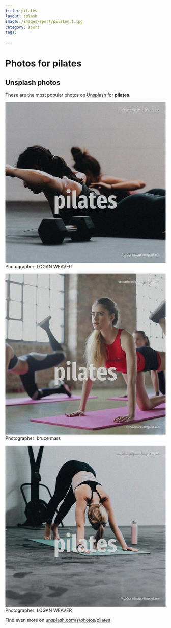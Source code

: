 ```yaml
---
title: pilates
layout: splash
image: /images/sport/pilates.1.jpg
category: sport
tags:

---
```

# Photos for pilates
 
## Unsplash photos
These are the most popular photos on [Unsplash](https://unsplash.com) for **pilates**.
 
![pilates](/images/sport/pilates.1.jpg)
Photographer:  LOGAN WEAVER
 
![pilates](/images/sport/pilates.2.jpg)
Photographer:  bruce mars
 
![pilates](/images/sport/pilates.3.jpg)
Photographer:  LOGAN WEAVER
 
Find even more on [unsplash.com/s/photos/pilates](https://unsplash.com/s/photos/pilates)
 
